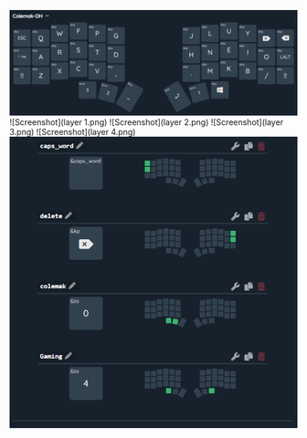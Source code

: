 
![Screenshot](colemak.png)
![Screenshot](layer 1.png)
![Screenshot](layer 2.png)
![Screenshot](layer 3.png)
![Screenshot](layer 4.png)
![Screenshot](combos.png)

[keymap-editor]:https://github.com/nickcoutsos/keymap-editor
[keymap-layout-tools]:https://nickcoutsos.github.io/keymap-layout-tools/
[`config/corne.keymap`]:config/corne.keymap
[`config/corne.json`]:config/corne.json
[template]:https://github.com/nickcoutsos/keymap-editor-demo-crkbd/generate
